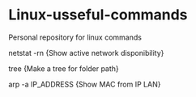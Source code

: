 # Linux-usseful-commands
Personal repository for linux commands


netstat -rn {Show active network disponibility}

tree  {Make a tree for folder path}

arp -a IP_ADDRESS {Show MAC from IP LAN}

